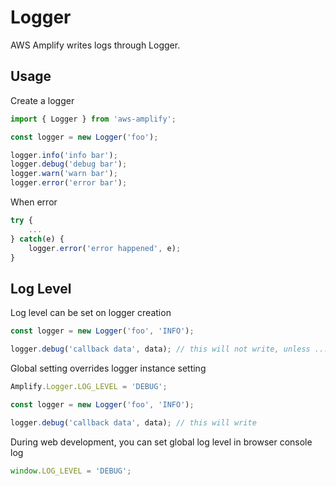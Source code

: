 # Logger

AWS Amplify writes logs through Logger.

## Usage

Create a logger
```js
import { Logger } from 'aws-amplify';

const logger = new Logger('foo');

logger.info('info bar');
logger.debug('debug bar');
logger.warn('warn bar');
logger.error('error bar');
```

When error
```js
try {
    ...
} catch(e) {
    logger.error('error happened', e);
}
```

## Log Level

Log level can be set on logger creation

```js
const logger = new Logger('foo', 'INFO');

logger.debug('callback data', data); // this will not write, unless ...
```

Global setting overrides logger instance setting

```js
Amplify.Logger.LOG_LEVEL = 'DEBUG';

const logger = new Logger('foo', 'INFO');

logger.debug('callback data', data); // this will write
```

During web development, you can set global log level in browser console log
```js
window.LOG_LEVEL = 'DEBUG';
```
